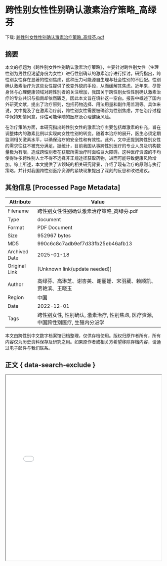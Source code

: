 # 跨性别女性性别确认激素治疗策略_高绿芬

<!-- tcd_download_link -->
下载: [跨性别女性性别确认激素治疗策略_高绿芬.pdf](跨性别女性性别确认激素治疗策略_高绿芬.pdf)
<!-- tcd_download_link_end -->

## 摘要

<!-- tcd_abstract -->
本文的标题为《跨性别女性性别确认激素治疗策略》，主要针对跨性别女性（生理性别为男性但渴望身份为女性）进行性别确认的激素治疗进行探讨。研究指出，跨性别女性存在显著的性别焦虑，这种压力可能源自生理与社会性别的不匹配。性别确认激素治疗为这些女性提供了改变外貌的手段，从而缓解其焦虑。近年来，尽管身体与心理健康领域对跨性别者的关注增加，我国关于跨性别女性性别确认激素治疗的专业共识与指南却依然匮乏，因此本文旨在填补这一空白。报告中概述了国内外研究文献，提出了治疗原则，包括药物选择、用法用量和副作用监测等。具体来说，文中提及了在激素治疗前，跨性别女性需要被确诊为性别焦虑，并在治疗过程中保持知情同意，评估可能伴随的医疗及心理健康风险。

在治疗策略方面，本研究指出跨性别女性的激素治疗主要包括雌激素的补充，旨在调整体内的激素比例以实现向女性性别的转变。随着本治疗的展开，医生必须定期监测相关激素水平，以确保治疗的安全性和有效性。此外，文中还提到跨性别女性的需求往往不被充分满足，据统计，目前我国从事跨性别医疗的专业人员及机构数量极为有限，造成跨性别者在获取所需治疗时面临巨大障碍。这种医疗资源的不均使得许多跨性别人士不得不选择非正规途径获取药物，进而可能导致健康风险增加。综上所述，本文提供了该领域的相关研究背景，介绍了现有治疗的原则与执行策略，并针对我国跨性别医疗资源的紧缺现象提出了深刻的反思和改进建议。

<!-- tcd_abstract_end -->

## 其他信息 [Processed Page Metadata]

| Attribute       | Value                                  |
|-----------------|----------------------------------------|
| Filename        | 跨性别女性性别确认激素治疗策略_高绿芬.pdf                             |
| Type            | document                                 |
| Format          | PDF Document                               |
| Size            | 952967 bytes                           |
| MD5             | 990c6c8c7adb9ef7d33fb25eb46afb13                                  |
| Archived Date   | 2025-01-18                             |
| Original Link   | [Unknown link(update needed)]                         |
| Author          | 高绿芬、高琳芝、谢杏美、谢丽姗、宋羽葳、赖顺凯、贾艳滨、王晓玉                               |
| Region          | 中国                               |
| Date            | 2022-12-01                                 |
| Tags            | 跨性别女性, 性别确认, 激素治疗, 性别焦虑, 医疗资源, 中国跨性别医疗, 生殖内分泌学                                 |

本文由跨性别中文数字档案馆归档整理，仅供存档使用。版权归原作者所有，所有内容仅为历史资料保存及研究之用。如果原作者或相关方希望移除存档内容，请通过电子邮件与我们联系。

## 正文 { data-search-exclude }

<!-- tcd_main_text -->
<iframe src="../跨性别女性性别确认激素治疗策略_高绿芬.pdf" width="100%" height="600px">
    <p>无法显示PDF，请下载查看。</p>
</iframe>
<!-- tcd_main_text_end -->


